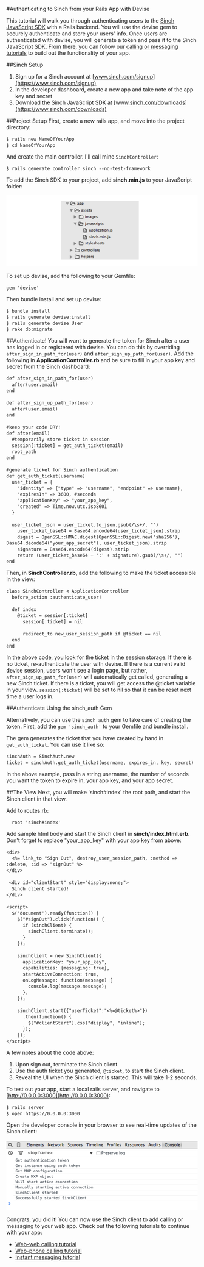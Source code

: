 #Authenticating to Sinch from your Rails App with Devise

This tutorial will walk you through authenticating users to the [Sinch JavaScript SDK](https://www.sinch.com/web-sdk/) with a Rails backend. You will use the devise gem to securely authenticate and store your users' info. Once users are authenticated with devise, you will generate a token and pass it to the Sinch JavaScript SDK. From there, you can follow our [calling or messaging tutorials](https://www.sinch.com/tutorials/) to build out the functionality of your app.

##Sinch Setup
1. Sign up for a Sinch account at [www.sinch.com/signup](https://www.sinch.com/signup)
2. In the developer dashboard, create a new app and take note of the app key and secret
3. Download the Sinch JavaScript SDK at [www.sinch.com/downloads](https://www.sinch.com/downloads)

##Project Setup
First, create a new rails app, and move into the project directory:

    $ rails new NameOfYourApp
    $ cd NameOfYourApp
    
And create the main controller. I'll call mine `SinchController`:

    $ rails generate controller sinch --no-test-framework
    
To add the Sinch SDK to your project, add **sinch.min.js** to your JavaScript folder:

![image](images/sinch-min.png)
    
To set up devise, add the following to your Gemfile:

    gem 'devise'
    
Then bundle install and set up devise:

    $ bundle install
    $ rails generate devise:install
    $ rails generate devise User
    $ rake db:migrate
    
##Authenticate!
You will want to generate the token for Sinch after a user has logged in or registered with devise. You can do this by overriding `after_sign_in_path_for(user)` and `after_sign_up_path_for(user)`. Add the following in **ApplicationController.rb** and be sure to fill in your app key and secret from the Sinch dashboard:

    def after_sign_in_path_for(user)
      after(user.email)
    end

    def after_sign_up_path_for(user)
      after(user.email)
    end

    #keep your code DRY!
    def after(email)
      #temporarily store ticket in session
      session[:ticket] = get_auth_ticket(email)
      root_path
    end

    #generate ticket for Sinch authentication
    def get_auth_ticket(username)
      user_ticket = {
        "identity" => {"type" => "username", "endpoint" => username},
        "expiresIn" => 3600, #seconds
        "applicationKey" => "your_app_key",
        "created" => Time.now.utc.iso8601
      }

      user_ticket_json = user_ticket.to_json.gsub(/\s+/, "")
		user_ticket_base64 = Base64.encode64(user_ticket_json).strip
		digest = OpenSSL::HMAC.digest(OpenSSL::Digest.new('sha256'), Base64.decode64("your_app_secret"), user_ticket_json).strip
		signature = Base64.encode64(digest).strip
		return (user_ticket_base64 + ':' + signature).gsub(/\s+/, "")
    end
    
Then, in **SinchController.rb**, add the following to make the ticket accessible in the view:

    class SinchController < ApplicationController
      before_action :authenticate_user!

      def index
        @ticket = session[:ticket]
		  session[:ticket] = nil

		  redirect_to new_user_session_path if @ticket == nil
      end
    end
    
In the above code, you look for the ticket in the session storage. If there is no ticket, re-authenticate the user with devise. If there is a current valid devise session, users won't see a login page, but rather, `after_sign_up_path_for(user)` will automatically get called, generating a new Sinch ticket. If there is a ticket, you will get access the @ticket variable in your view. `session[:ticket]` will be set to nil so that it can be reset next time a user logs in.

##Authenticate Using the sinch_auth Gem

Alternatively, you can use the `sinch_auth` gem to take care of creating the token. First, add the `gem 'sinch_auth'` to your Gemfile and bundle install.

The gem generates the ticket that you have created by hand in `get_auth_ticket`. You can use it like so:

    sinchAuth = SinchAuth.new
    ticket = sinchAuth.get_auth_ticket(username, expires_in, key, secret)
    
In the above example, pass in a string username, the number of seconds you want the token to expire in, your app key, and your app secret.

##The View
Next, you will make 'sinch#index' the root path, and start the Sinch client in that view.

Add to routes.rb:

      root 'sinch#index'
      
Add sample html body and start the Sinch client in **sinch/index.html.erb**. Don't forget to replace "your_app_key" with your app key from above:

    <div>
      <%= link_to "Sign Out", destroy_user_session_path, :method => :delete, :id => "signOut" %>
    </div>
		
	 <div id="clientStart" style="display:none;">
      Sinch client started!
    </div>
    
    <script>
      $('document').ready(function() {
        $("#signOut").click(function() {
          if (sinchClient) {
            sinchClient.terminate();
          }
        });

        sinchClient = new SinchClient({
          applicationKey: "your_app_key",
          capabilities: {messaging: true},
          startActiveConnection: true,
          onLogMessage: function(message) {
            console.log(message.message);
          },
        });

        sinchClient.start({"userTicket":"<%=@ticket%>"})
          .then(function() {
            $("#clientStart").css("display", "inline");
          });
        });
    </script>
    
A few notes about the code above:
1. Upon sign out, terminate the Sinch client.
2. Use the auth ticket you generated, `@ticket`, to start the Sinch client.
3. Reveal the UI when the Sinch client is started. This will take 1-2 seconds.

To test out your app, start a local rails server, and navigate to [http://0.0.0.0:3000](http://0.0.0.0:3000):

    $ rails server
    $ open https://0.0.0.0:3000
    
Open the developer console in your browser to see real-time updates of the Sinch client:

![developer comsole](images/dev-console.png)

Congrats, you did it! You can now use the Sinch client to add calling or messaging to your web app. Check out the following tutorials to continue with your app:

- [Web-web calling tutorial](https://www.sinch.com/tutorials/turn-browser-phone-js-sdk/)
- [Web-phone calling tutorial](https://www.sinch.com/tutorials/using-sinch-js-sdk-make-voice-calls/)
- [Instant messaging tutorial](https://www.sinch.com/tutorials/build-instant-messaging-app-sinch-javascript/)
